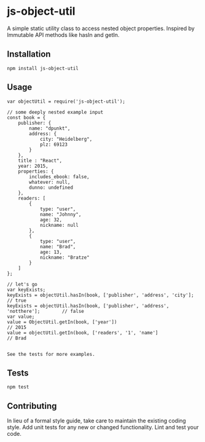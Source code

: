 js-object-util
===============

A simple static utility class to access nested object properties. Inspired by Immutable API methods like hasIn and getIn.

## Installation

  `npm install js-object-util`

## Usage

    var objectUtil = require('js-object-util');
	
	// some deeply nested example input
	const book = {
		publisher: {
			name: "dpunkt",
			address: {
				city: "Heidelberg",
				plz: 69123
			}
		},
		title : "React",
		year: 2015,
		properties: {
			includes_ebook: false,
			whatever: null,
			dunno: undefined
		},
		readers: [
			{
				type: "user",
				name: "Johnny",
				age: 32,
				nickname: null
			},
			{
				type: "user",
				name: "Brad",
				age: 13,
				nickname: "Bratze"
			}
		]
	};
	
	// let's go
	var keyExists;
	keyExists = objectUtil.hasIn(book, ['publisher', 'address', 'city'];			// true
	keyExists = objectUtil.hasIn(book, ['publisher', 'address', 'notthere'];		// false
	var value;
	value = ObjectUtil.getIn(book, ['year'])										// 2015
	value = objectUtil.getIn(book, ['readers', '1', 'name']							// Brad
      
  
    See the tests for more examples.  


## Tests

  `npm test`

## Contributing

In lieu of a formal style guide, take care to maintain the existing coding style. Add unit tests for any new or changed functionality. Lint and test your code.


